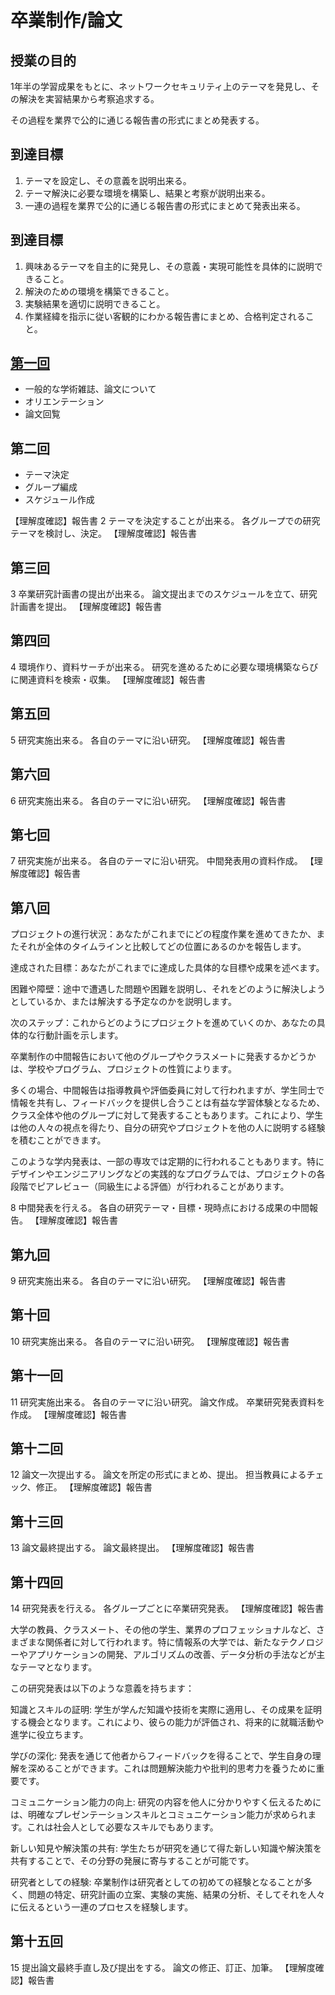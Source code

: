 
# 卒業制作/論文 

## 授業の目的	
1年半の学習成果をもとに、ネットワークセキュリティ上のテーマを発見し、その解決を実習結果から考察追求する。

その過程を業界で公的に通じる報告書の形式にまとめ発表する。

## 到達目標
1. テーマを設定し、その意義を説明出来る。
2. テーマ解決に必要な環境を構築し、結果と考察が説明出来る。
3. 一連の過程を業界で公的に通じる報告書の形式にまとめて発表出来る。

## 到達目標
1. 興味あるテーマを自主的に発見し、その意義・実現可能性を具体的に説明できること。
2. 解決のための環境を構築できること。
3. 実験結果を適切に説明できること。
4. 作業経緯を指示に従い客観的にわかる報告書にまとめ、合格判定されること。

## [第一回](./courses/1st.md)

- 一般的な学術雑誌、論文について
- オリエンテーション
- 論文回覧

## 第二回
- テーマ決定
- グループ編成
- スケジュール作成

【理解度確認】報告書
2	テーマを決定することが出来る。 	各グループでの研究テーマを検討し、決定。 
【理解度確認】報告書

## 第三回
3	卒業研究計画書の提出が出来る。 	論文提出までのスケジュールを立て、研究計画書を提出。 
【理解度確認】報告書

## 第四回
4	環境作り、資料サーチが出来る。 	研究を進めるために必要な環境構築ならびに関連資料を検索・収集。 
【理解度確認】報告書

## 第五回
5	研究実施出来る。 	各自のテーマに沿い研究。 
【理解度確認】報告書

## 第六回
6	研究実施出来る。 	各自のテーマに沿い研究。 
【理解度確認】報告書

## 第七回
7	研究実施が出来る。 	各自のテーマに沿い研究。 中間発表用の資料作成。 
【理解度確認】報告書

## 第八回

プロジェクトの進行状況：あなたがこれまでにどの程度作業を進めてきたか、またそれが全体のタイムラインと比較してどの位置にあるのかを報告します。

達成された目標：あなたがこれまでに達成した具体的な目標や成果を述べます。

困難や障壁：途中で遭遇した問題や困難を説明し、それをどのように解決しようとしているか、または解決する予定なのかを説明します。

次のステップ：これからどのようにプロジェクトを進めていくのか、あなたの具体的な行動計画を示します。

卒業制作の中間報告において他のグループやクラスメートに発表するかどうかは、学校やプログラム、プロジェクトの性質によります。

多くの場合、中間報告は指導教員や評価委員に対して行われますが、学生同士で情報を共有し、フィードバックを提供し合うことは有益な学習体験となるため、クラス全体や他のグループに対して発表することもあります。これにより、学生は他の人々の視点を得たり、自分の研究やプロジェクトを他の人に説明する経験を積むことができます。

このような学内発表は、一部の専攻では定期的に行われることもあります。特にデザインやエンジニアリングなどの実践的なプログラムでは、プロジェクトの各段階でピアレビュー（同級生による評価）が行われることがあります。

8	中間発表を行える。 	各自の研究テーマ・目標・現時点における成果の中間報告。 
【理解度確認】報告書

## 第九回
9	研究実施出来る。 	各自のテーマに沿い研究。 
【理解度確認】報告書

## 第十回
10	研究実施出来る。 	各自のテーマに沿い研究。 
【理解度確認】報告書

## 第十一回
11	研究実施出来る。 	各自のテーマに沿い研究。 論文作成。 卒業研究発表資料を作成。 
【理解度確認】報告書

## 第十二回
12	論文一次提出する。 	論文を所定の形式にまとめ、提出。 担当教員によるチェック、修正。 
【理解度確認】報告書

## 第十三回
13	論文最終提出する。 	論文最終提出。 
【理解度確認】報告書

## 第十四回
14	研究発表を行える。 	各グループごとに卒業研究発表。 
【理解度確認】報告書

大学の教員、クラスメート、その他の学生、業界のプロフェッショナルなど、さまざまな関係者に対して行われます。特に情報系の大学では、新たなテクノロジーやアプリケーションの開発、アルゴリズムの改善、データ分析の手法などが主なテーマとなります。

この研究発表は以下のような意義を持ちます：

知識とスキルの証明: 学生が学んだ知識や技術を実際に適用し、その成果を証明する機会となります。これにより、彼らの能力が評価され、将来的に就職活動や進学に役立ちます。

学びの深化: 発表を通じて他者からフィードバックを得ることで、学生自身の理解を深めることができます。これは問題解決能力や批判的思考力を養うために重要です。

コミュニケーション能力の向上: 研究の内容を他人に分かりやすく伝えるためには、明確なプレゼンテーションスキルとコミュニケーション能力が求められます。これは社会人として必要なスキルでもあります。

新しい知見や解決策の共有: 学生たちが研究を通じて得た新しい知識や解決策を共有することで、その分野の発展に寄与することが可能です。

研究者としての経験: 卒業制作は研究者としての初めての経験となることが多く、問題の特定、研究計画の立案、実験の実施、結果の分析、そしてそれを人々に伝えるという一連のプロセスを経験します。

## 第十五回
15	提出論文最終手直し及び提出をする。 	論文の修正、訂正、加筆。 
【理解度確認】報告書